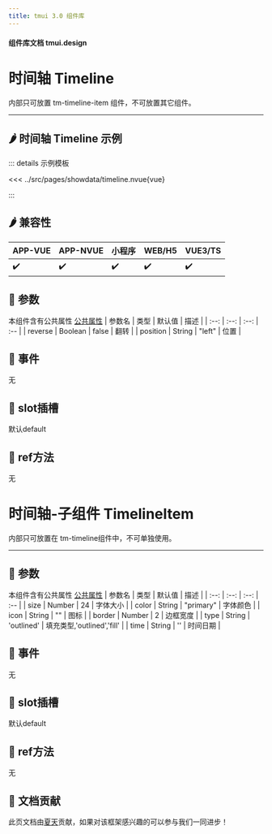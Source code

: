 ```yaml
---
title: tmui 3.0 组件库
---
```


<script setup>
import webview from '../components/mobileWebview.vue'
</script>

#### 组件库文档 tmui.design

# 时间轴 Timeline
内部只可放置 tm-timeline-item 组件，不可放置其它组件。

---

## :hot_pepper: 时间轴 Timeline 示例

<webview url="https://tmui.design/h5/#/pages/showdata/timeline"></webview>

::: details 示例模板

<<< ../src/pages/showdata/timeline.nvue{vue}

:::

## :hot_pepper: 兼容性

| APP-VUE | APP-NVUE | 小程序 | WEB/H5 | VUE3/TS |
| --- | --- | --- | --- | --- |
| :heavy_check_mark: | :heavy_check_mark: | :heavy_check_mark: | :heavy_check_mark: | :heavy_check_mark: |

## :seedling: 参数
本组件含有公共属性 [公共属性](/spec/组件公共样式.html)
| 参数名 | 类型 | 默认值 | 描述 |
| :--: | :--: | :--: | :-- |
| reverse | Boolean | false | 翻转 |
| position | String | "left" | 位置 |

## :rose: 事件
无

## :corn: slot插槽
默认default

## :green_salad: ref方法
无

# 时间轴-子组件 TimelineItem
内部只可放置在 tm-timeline组件中，不可单独使用。

---

## :seedling: 参数
本组件含有公共属性 [公共属性](/spec/组件公共样式.html)
| 参数名 | 类型 | 默认值 | 描述 |
| :--: | :--: | :--: | :-- |
| size | Number | 24 | 字体大小 |
| color | String | "primary" | 字体颜色 |
| icon | String | "" | 图标 |
| border | Number | 2 | 边框宽度 |
| type | String | 'outlined' | 填充类型,'outlined','fill' |
| time | String | '' | 时间日期 |

## :rose: 事件
无

## :corn: slot插槽
默认default

## :green_salad: ref方法
无

## :couplekiss: 文档贡献
此页文档由[夏天](https://gitee.com/Xia_5718)贡献，如果对该框架感兴趣的可以参与我们一同进步！